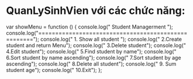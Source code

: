 # QuanLySinhVien với các chức năng:
var showMenu = function () {
    console.log("               Student Managerment                  ");
    console.log("====================================================");
    console.log(" 1. Show all student ");
    console.log(" 2.Create student and return Menu");
    console.log(" 3.Delete student");
    console.log(" 4.Edit student");
    console.log(" 5.Find student by name");
    console.log(" 6.Sort student by name ascending");
    console.log(" 7.Sort student by age ascending");
    console.log(" 8.Delete all student");
    console.log(" 9. Sum student age");
    console.log(" 10.Exit");
  };
